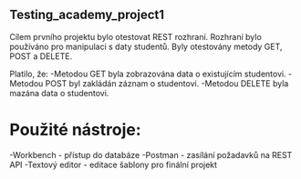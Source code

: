 ## Testing_academy_project1

Cílem prvního projektu bylo otestovat REST rozhraní. Rozhraní bylo používáno pro manipulaci s daty studentů. Byly otestovány metody GET, POST a DELETE.

Platilo, že:
-Metodou GET byla zobrazována data o existujícím studentovi.
-Metodou POST byl zakládán záznam o studentovi.
-Metodou DELETE byla mazána data o studentovi.

# Použité nástroje:
-Workbench - přístup do databáze
-Postman - zasílání požadavků na REST API
-Textový editor - editace šablony pro finální projekt
